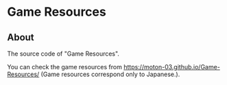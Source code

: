 # Game Resources
## About
The source code of "Game Resources".

You can check the game resources from https://moton-03.github.io/Game-Resources/
(Game resources correspond only to Japanese.).
